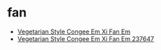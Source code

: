 # fan

 * [Vegetarian Style Congee Em Xi Fan Em](../../index/v/vegetarian-style-congee-em-xi-fan-em-237647.json)
 * [Vegetarian Style Congee Em Xi Fan Em 237647](../../index/v/vegetarian-style-congee-em-xi-fan-em-237647.json)
